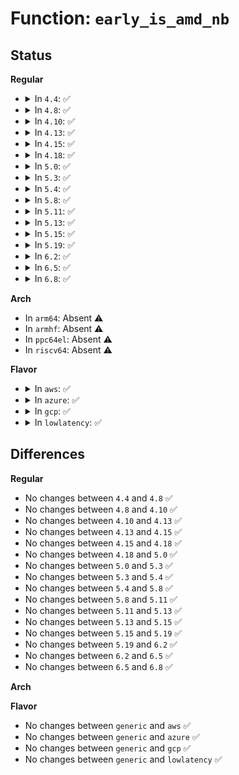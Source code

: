 # Function: <code>early_is_amd_nb</code>

## Status
<b>Regular</b>
<ul>
<li>
<details>
<summary>In <code>4.4</code>: ✅</summary>

```c
bool early_is_amd_nb(u32 device);
```

**Collision:** Unique Global

**Inline:** No

**Transformation:** False

**Instances:**

```
In arch/x86/kernel/amd_nb.c (ffffffff81f743c7)
Location: arch/x86/kernel/amd_nb.c:126
Inline: False
Direct callers:
  - arch/x86/kernel/aperture_64.c:early_gart_iommu_check
  - arch/x86/kernel/aperture_64.c:early_gart_iommu_check
  - arch/x86/kernel/aperture_64.c:gart_iommu_hole_init
  - arch/x86/kernel/aperture_64.c:gart_iommu_hole_init
  - arch/x86/pci/amd_bus.c:amd_postcore_init
```
**Symbols:**

```
ffffffff81f743c7-ffffffff81f743f5: early_is_amd_nb (STB_GLOBAL)
```
</details>
</li>
<li>
<details>
<summary>In <code>4.8</code>: ✅</summary>

```c
bool early_is_amd_nb(u32 device);
```

**Collision:** Unique Global

**Inline:** No

**Transformation:** False

**Instances:**

```
In arch/x86/kernel/amd_nb.c (ffffffff81f9cbff)
Location: arch/x86/kernel/amd_nb.c:126
Inline: False
Direct callers:
  - arch/x86/kernel/aperture_64.c:gart_iommu_hole_init
  - arch/x86/kernel/aperture_64.c:gart_iommu_hole_init
  - arch/x86/kernel/aperture_64.c:early_gart_iommu_check
  - arch/x86/kernel/aperture_64.c:early_gart_iommu_check
  - arch/x86/pci/amd_bus.c:amd_postcore_init
```
**Symbols:**

```
ffffffff81f9cbff-ffffffff81f9cc2d: early_is_amd_nb (STB_GLOBAL)
```
</details>
</li>
<li>
<details>
<summary>In <code>4.10</code>: ✅</summary>

```c
bool early_is_amd_nb(u32 device);
```

**Collision:** Unique Global

**Inline:** No

**Transformation:** False

**Instances:**

```
In arch/x86/kernel/amd_nb.c (ffffffff81fd8152)
Location: arch/x86/kernel/amd_nb.c:252
Inline: False
Direct callers:
  - arch/x86/kernel/aperture_64.c:gart_iommu_hole_init
  - arch/x86/kernel/aperture_64.c:gart_iommu_hole_init
  - arch/x86/kernel/aperture_64.c:early_gart_iommu_check
  - arch/x86/kernel/aperture_64.c:early_gart_iommu_check
  - arch/x86/pci/amd_bus.c:amd_postcore_init
```
**Symbols:**

```
ffffffff81fd8152-ffffffff81fd8180: early_is_amd_nb (STB_GLOBAL)
```
</details>
</li>
<li>
<details>
<summary>In <code>4.13</code>: ✅</summary>

```c
bool early_is_amd_nb(u32 device);
```

**Collision:** Unique Global

**Inline:** No

**Transformation:** False

**Instances:**

```
In arch/x86/kernel/amd_nb.c (ffffffff820b8f92)
Location: arch/x86/kernel/amd_nb.c:252
Inline: False
Direct callers:
  - arch/x86/kernel/aperture_64.c:gart_iommu_hole_init
  - arch/x86/kernel/aperture_64.c:gart_iommu_hole_init
  - arch/x86/kernel/aperture_64.c:early_gart_iommu_check
  - arch/x86/kernel/aperture_64.c:early_gart_iommu_check
  - arch/x86/pci/amd_bus.c:amd_postcore_init
```
**Symbols:**

```
ffffffff820b8f92-ffffffff820b8fc5: early_is_amd_nb (STB_GLOBAL)
```
</details>
</li>
<li>
<details>
<summary>In <code>4.15</code>: ✅</summary>

```c
bool early_is_amd_nb(u32 device);
```

**Collision:** Unique Global

**Inline:** No

**Transformation:** False

**Instances:**

```
In arch/x86/kernel/amd_nb.c (ffffffff826bf85c)
Location: arch/x86/kernel/amd_nb.c:256
Inline: False
Direct callers:
  - arch/x86/kernel/aperture_64.c:gart_iommu_hole_init
  - arch/x86/kernel/aperture_64.c:gart_iommu_hole_init
  - arch/x86/kernel/aperture_64.c:early_gart_iommu_check
  - arch/x86/kernel/aperture_64.c:early_gart_iommu_check
  - arch/x86/pci/amd_bus.c:amd_postcore_init
```
**Symbols:**

```
ffffffff826bf85c-ffffffff826bf88f: early_is_amd_nb (STB_GLOBAL)
```
</details>
</li>
<li>
<details>
<summary>In <code>4.18</code>: ✅</summary>

```c
bool early_is_amd_nb(u32 device);
```

**Collision:** Unique Global

**Inline:** No

**Transformation:** False

**Instances:**

```
In arch/x86/kernel/amd_nb.c (ffffffff826e9623)
Location: arch/x86/kernel/amd_nb.c:262
Inline: False
Direct callers:
  - arch/x86/kernel/aperture_64.c:gart_iommu_hole_init
  - arch/x86/kernel/aperture_64.c:gart_iommu_hole_init
  - arch/x86/kernel/aperture_64.c:early_gart_iommu_check
  - arch/x86/kernel/aperture_64.c:early_gart_iommu_check
  - arch/x86/pci/amd_bus.c:amd_postcore_init
```
**Symbols:**

```
ffffffff826e9623-ffffffff826e9656: early_is_amd_nb (STB_GLOBAL)
```
</details>
</li>
<li>
<details>
<summary>In <code>5.0</code>: ✅</summary>

```c
bool early_is_amd_nb(u32 device);
```

**Collision:** Unique Global

**Inline:** No

**Transformation:** False

**Instances:**

```
In arch/x86/kernel/amd_nb.c (ffffffff828a01e9)
Location: arch/x86/kernel/amd_nb.c:323
Inline: False
Direct callers:
  - arch/x86/kernel/aperture_64.c:gart_iommu_hole_init
  - arch/x86/kernel/aperture_64.c:gart_iommu_hole_init
  - arch/x86/kernel/aperture_64.c:early_gart_iommu_check
  - arch/x86/kernel/aperture_64.c:early_gart_iommu_check
  - arch/x86/pci/amd_bus.c:amd_postcore_init
```
**Symbols:**

```
ffffffff828a01e9-ffffffff828a0242: early_is_amd_nb (STB_GLOBAL)
```
</details>
</li>
<li>
<details>
<summary>In <code>5.3</code>: ✅</summary>

```c
bool early_is_amd_nb(u32 device);
```

**Collision:** Unique Global

**Inline:** No

**Transformation:** False

**Instances:**

```
In arch/x86/kernel/amd_nb.c (ffffffff828b83e8)
Location: arch/x86/kernel/amd_nb.c:324
Inline: False
Direct callers:
  - arch/x86/kernel/aperture_64.c:gart_iommu_hole_init
  - arch/x86/kernel/aperture_64.c:gart_iommu_hole_init
  - arch/x86/kernel/aperture_64.c:early_gart_iommu_check
  - arch/x86/kernel/aperture_64.c:early_gart_iommu_check
  - arch/x86/pci/amd_bus.c:amd_postcore_init
```
**Symbols:**

```
ffffffff828b83e8-ffffffff828b843f: early_is_amd_nb (STB_GLOBAL)
```
</details>
</li>
<li>
<details>
<summary>In <code>5.4</code>: ✅</summary>

```c
bool early_is_amd_nb(u32 device);
```

**Collision:** Unique Global

**Inline:** No

**Transformation:** False

**Instances:**

```
In arch/x86/kernel/amd_nb.c (ffffffff828be8e6)
Location: arch/x86/kernel/amd_nb.c:330
Inline: False
Direct callers:
  - arch/x86/kernel/aperture_64.c:gart_iommu_hole_init
  - arch/x86/kernel/aperture_64.c:gart_iommu_hole_init
  - arch/x86/kernel/aperture_64.c:early_gart_iommu_check
  - arch/x86/kernel/aperture_64.c:early_gart_iommu_check
  - arch/x86/pci/amd_bus.c:amd_postcore_init
```
**Symbols:**

```
ffffffff828be8e6-ffffffff828be93d: early_is_amd_nb (STB_GLOBAL)
```
</details>
</li>
<li>
<details>
<summary>In <code>5.8</code>: ✅</summary>

```c
bool early_is_amd_nb(u32 device);
```

**Collision:** Unique Global

**Inline:** No

**Transformation:** False

**Instances:**

```
In arch/x86/kernel/amd_nb.c (ffffffff82ce2c06)
Location: arch/x86/kernel/amd_nb.c:333
Inline: False
Direct callers:
  - arch/x86/kernel/aperture_64.c:gart_iommu_hole_init
  - arch/x86/kernel/aperture_64.c:gart_iommu_hole_init
  - arch/x86/kernel/aperture_64.c:early_gart_iommu_check
  - arch/x86/kernel/aperture_64.c:early_gart_iommu_check
  - arch/x86/pci/amd_bus.c:pci_enable_pci_io_ecs
```
**Symbols:**

```
ffffffff82ce2c06-ffffffff82ce2c5d: early_is_amd_nb (STB_GLOBAL)
```
</details>
</li>
<li>
<details>
<summary>In <code>5.11</code>: ✅</summary>

```c
bool early_is_amd_nb(u32 device);
```

**Collision:** Unique Global

**Inline:** No

**Transformation:** False

**Instances:**

```
In arch/x86/kernel/amd_nb.c (ffffffff82fcfea3)
Location: arch/x86/kernel/amd_nb.c:333
Inline: False
Direct callers:
  - arch/x86/kernel/aperture_64.c:gart_iommu_hole_init
  - arch/x86/kernel/aperture_64.c:gart_iommu_hole_init
  - arch/x86/kernel/aperture_64.c:early_gart_iommu_check
  - arch/x86/kernel/aperture_64.c:early_gart_iommu_check
  - arch/x86/pci/amd_bus.c:pci_enable_pci_io_ecs
```
**Symbols:**

```
ffffffff82fcfea3-ffffffff82fcfefa: early_is_amd_nb (STB_GLOBAL)
```
</details>
</li>
<li>
<details>
<summary>In <code>5.13</code>: ✅</summary>

```c
bool early_is_amd_nb(u32 device);
```

**Collision:** Unique Global

**Inline:** No

**Transformation:** False

**Instances:**

```
In arch/x86/kernel/amd_nb.c (ffffffff831dab18)
Location: arch/x86/kernel/amd_nb.c:333
Inline: False
Direct callers:
  - arch/x86/kernel/aperture_64.c:gart_iommu_hole_init
  - arch/x86/kernel/aperture_64.c:gart_iommu_hole_init
  - arch/x86/kernel/aperture_64.c:early_gart_iommu_check
  - arch/x86/kernel/aperture_64.c:early_gart_iommu_check
  - arch/x86/pci/amd_bus.c:amd_postcore_init
```
**Symbols:**

```
ffffffff831dab18-ffffffff831dab6f: early_is_amd_nb (STB_GLOBAL)
```
</details>
</li>
<li>
<details>
<summary>In <code>5.15</code>: ✅</summary>

```c
bool early_is_amd_nb(u32 device);
```

**Collision:** Unique Global

**Inline:** No

**Transformation:** False

**Instances:**

```
In arch/x86/kernel/amd_nb.c (ffffffff832bdd52)
Location: arch/x86/kernel/amd_nb.c:346
Inline: False
Direct callers:
  - arch/x86/kernel/aperture_64.c:gart_iommu_hole_init
  - arch/x86/kernel/aperture_64.c:gart_iommu_hole_init
  - arch/x86/kernel/aperture_64.c:early_gart_iommu_check
  - arch/x86/kernel/aperture_64.c:early_gart_iommu_check
  - arch/x86/pci/amd_bus.c:amd_postcore_init
```
**Symbols:**

```
ffffffff832bdd52-ffffffff832bdda9: early_is_amd_nb (STB_GLOBAL)
```
</details>
</li>
<li>
<details>
<summary>In <code>5.19</code>: ✅</summary>

```c
bool early_is_amd_nb(u32 device);
```

**Collision:** Unique Global

**Inline:** No

**Transformation:** False

**Instances:**

```
In arch/x86/kernel/amd_nb.c (ffffffff8346f76e)
Location: arch/x86/kernel/amd_nb.c:298
Inline: False
Direct callers:
  - arch/x86/kernel/aperture_64.c:gart_iommu_hole_init
  - arch/x86/kernel/aperture_64.c:gart_iommu_hole_init
  - arch/x86/kernel/aperture_64.c:early_gart_iommu_check
  - arch/x86/kernel/aperture_64.c:early_gart_iommu_check
  - arch/x86/pci/amd_bus.c:amd_postcore_init
```
**Symbols:**

```
ffffffff8346f76e-ffffffff8346f7d1: early_is_amd_nb (STB_GLOBAL)
```
</details>
</li>
<li>
<details>
<summary>In <code>6.2</code>: ✅</summary>

```c
bool early_is_amd_nb(u32 device);
```

**Collision:** Unique Global

**Inline:** No

**Transformation:** False

**Instances:**

```
In arch/x86/kernel/amd_nb.c (ffffffff83e95e40)
Location: arch/x86/kernel/amd_nb.c:311
Inline: False
Direct callers:
  - arch/x86/kernel/aperture_64.c:gart_iommu_hole_init
  - arch/x86/kernel/aperture_64.c:gart_iommu_hole_init
  - arch/x86/kernel/aperture_64.c:early_gart_iommu_check
  - arch/x86/kernel/aperture_64.c:early_gart_iommu_check
  - arch/x86/pci/amd_bus.c:amd_postcore_init
```
**Symbols:**

```
ffffffff83e95e40-ffffffff83e95ec0: early_is_amd_nb (STB_GLOBAL)
```
</details>
</li>
<li>
<details>
<summary>In <code>6.5</code>: ✅</summary>

```c
bool early_is_amd_nb(u32 device);
```

**Collision:** Unique Global

**Inline:** No

**Transformation:** False

**Instances:**

```
In arch/x86/kernel/amd_nb.c (ffffffff836b99c0)
Location: arch/x86/kernel/amd_nb.c:319
Inline: False
Direct callers:
  - arch/x86/kernel/aperture_64.c:gart_iommu_hole_init
  - arch/x86/kernel/aperture_64.c:gart_iommu_hole_init
  - arch/x86/kernel/aperture_64.c:early_gart_iommu_check
  - arch/x86/kernel/aperture_64.c:early_gart_iommu_check
  - arch/x86/pci/amd_bus.c:amd_postcore_init
```
**Symbols:**

```
ffffffff836b99c0-ffffffff836b9a40: early_is_amd_nb (STB_GLOBAL)
```
</details>
</li>
<li>
<details>
<summary>In <code>6.8</code>: ✅</summary>

```c
bool early_is_amd_nb(u32 device);
```

**Collision:** Unique Global

**Inline:** No

**Transformation:** False

**Instances:**

```
In arch/x86/kernel/amd_nb.c (ffffffff838ea2f0)
Location: arch/x86/kernel/amd_nb.c:335
Inline: False
Direct callers:
  - arch/x86/kernel/aperture_64.c:gart_iommu_hole_init
  - arch/x86/kernel/aperture_64.c:gart_iommu_hole_init
  - arch/x86/kernel/aperture_64.c:early_gart_iommu_check
  - arch/x86/kernel/aperture_64.c:early_gart_iommu_check
  - arch/x86/pci/amd_bus.c:amd_postcore_init
```
**Symbols:**

```
ffffffff838ea2f0-ffffffff838ea370: early_is_amd_nb (STB_GLOBAL)
```
</details>
</li>
</ul>
<b>Arch</b>
<ul>
<li>
In <code>arm64</code>: Absent ⚠️
</li>
<li>
In <code>armhf</code>: Absent ⚠️
</li>
<li>
In <code>ppc64el</code>: Absent ⚠️
</li>
<li>
In <code>riscv64</code>: Absent ⚠️
</li>
</ul>
<b>Flavor</b>
<ul>
<li>
<details>
<summary>In <code>aws</code>: ✅</summary>

```c
bool early_is_amd_nb(u32 device);
```

**Collision:** Unique Global

**Inline:** No

**Transformation:** False

**Instances:**

```
In arch/x86/kernel/amd_nb.c (ffffffff828a98bc)
Location: arch/x86/kernel/amd_nb.c:330
Inline: False
Direct callers:
  - arch/x86/kernel/aperture_64.c:gart_iommu_hole_init
  - arch/x86/kernel/aperture_64.c:gart_iommu_hole_init
  - arch/x86/kernel/aperture_64.c:early_gart_iommu_check
  - arch/x86/kernel/aperture_64.c:early_gart_iommu_check
  - arch/x86/pci/amd_bus.c:amd_postcore_init
```
**Symbols:**

```
ffffffff828a98bc-ffffffff828a9913: early_is_amd_nb (STB_GLOBAL)
```
</details>
</li>
<li>
<details>
<summary>In <code>azure</code>: ✅</summary>

```c
bool early_is_amd_nb(u32 device);
```

**Collision:** Unique Global

**Inline:** No

**Transformation:** False

**Instances:**

```
In arch/x86/kernel/amd_nb.c (ffffffff828a1968)
Location: arch/x86/kernel/amd_nb.c:330
Inline: False
Direct callers:
  - arch/x86/kernel/aperture_64.c:gart_iommu_hole_init
  - arch/x86/kernel/aperture_64.c:gart_iommu_hole_init
  - arch/x86/kernel/aperture_64.c:early_gart_iommu_check
  - arch/x86/kernel/aperture_64.c:early_gart_iommu_check
  - arch/x86/pci/amd_bus.c:amd_postcore_init
```
**Symbols:**

```
ffffffff828a1968-ffffffff828a19bf: early_is_amd_nb (STB_GLOBAL)
```
</details>
</li>
<li>
<details>
<summary>In <code>gcp</code>: ✅</summary>

```c
bool early_is_amd_nb(u32 device);
```

**Collision:** Unique Global

**Inline:** No

**Transformation:** False

**Instances:**

```
In arch/x86/kernel/amd_nb.c (ffffffff828bc7bb)
Location: arch/x86/kernel/amd_nb.c:330
Inline: False
Direct callers:
  - arch/x86/kernel/aperture_64.c:gart_iommu_hole_init
  - arch/x86/kernel/aperture_64.c:gart_iommu_hole_init
  - arch/x86/kernel/aperture_64.c:early_gart_iommu_check
  - arch/x86/kernel/aperture_64.c:early_gart_iommu_check
  - arch/x86/pci/amd_bus.c:amd_postcore_init
```
**Symbols:**

```
ffffffff828bc7bb-ffffffff828bc812: early_is_amd_nb (STB_GLOBAL)
```
</details>
</li>
<li>
<details>
<summary>In <code>lowlatency</code>: ✅</summary>

```c
bool early_is_amd_nb(u32 device);
```

**Collision:** Unique Global

**Inline:** No

**Transformation:** False

**Instances:**

```
In arch/x86/kernel/amd_nb.c (ffffffff828bf913)
Location: arch/x86/kernel/amd_nb.c:330
Inline: False
Direct callers:
  - arch/x86/kernel/aperture_64.c:gart_iommu_hole_init
  - arch/x86/kernel/aperture_64.c:gart_iommu_hole_init
  - arch/x86/kernel/aperture_64.c:early_gart_iommu_check
  - arch/x86/kernel/aperture_64.c:early_gart_iommu_check
  - arch/x86/pci/amd_bus.c:amd_postcore_init
```
**Symbols:**

```
ffffffff828bf913-ffffffff828bf96a: early_is_amd_nb (STB_GLOBAL)
```
</details>
</li>
</ul>

## Differences
<b>Regular</b>
<ul>
<li>
No changes between <code>4.4</code> and <code>4.8</code> ✅
</li>
<li>
No changes between <code>4.8</code> and <code>4.10</code> ✅
</li>
<li>
No changes between <code>4.10</code> and <code>4.13</code> ✅
</li>
<li>
No changes between <code>4.13</code> and <code>4.15</code> ✅
</li>
<li>
No changes between <code>4.15</code> and <code>4.18</code> ✅
</li>
<li>
No changes between <code>4.18</code> and <code>5.0</code> ✅
</li>
<li>
No changes between <code>5.0</code> and <code>5.3</code> ✅
</li>
<li>
No changes between <code>5.3</code> and <code>5.4</code> ✅
</li>
<li>
No changes between <code>5.4</code> and <code>5.8</code> ✅
</li>
<li>
No changes between <code>5.8</code> and <code>5.11</code> ✅
</li>
<li>
No changes between <code>5.11</code> and <code>5.13</code> ✅
</li>
<li>
No changes between <code>5.13</code> and <code>5.15</code> ✅
</li>
<li>
No changes between <code>5.15</code> and <code>5.19</code> ✅
</li>
<li>
No changes between <code>5.19</code> and <code>6.2</code> ✅
</li>
<li>
No changes between <code>6.2</code> and <code>6.5</code> ✅
</li>
<li>
No changes between <code>6.5</code> and <code>6.8</code> ✅
</li>
</ul>
<b>Arch</b>
<ul>
</ul>
<b>Flavor</b>
<ul>
<li>
No changes between <code>generic</code> and <code>aws</code> ✅
</li>
<li>
No changes between <code>generic</code> and <code>azure</code> ✅
</li>
<li>
No changes between <code>generic</code> and <code>gcp</code> ✅
</li>
<li>
No changes between <code>generic</code> and <code>lowlatency</code> ✅
</li>
</ul>
